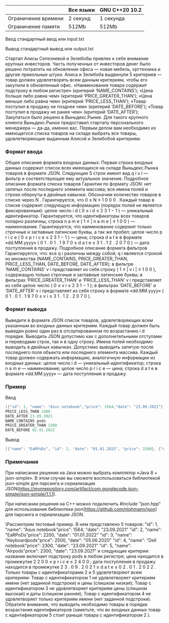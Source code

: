 |           	|        Все языки           	|     GNU C++20 10.2        	|
|---------------------	|----------------------------------	|-----------	|
| Ограничение времени 	| 2 секунд                         	| 1 секунда 	|
| Ограничение памяти  	| 512Mb                            	| 512Mb     	|



Ввод стандартный ввод или input.txt

Вывод стандартный вывод или output.txt   


Стартап Алисы Селезневой и Зелибобы привлек к себе внимание крупных инвесторов. 
Часть полученных от инвесторов денег было решено потратить на обновление офиса — новая мебель, оргтехника и другие прикольные штуки. 
Алиса и Зелибоба выдвинули 5 критериев — товар должен удовлетворять всем данным критериям, чтобы его закупили в обновленный офис. 
«Наименование товара содержит подстроку в любом регистре» (критерий ‘NAME_CONTAINS’); 
«Цена больше либо равна чем» (критерий ‘PRICE_GREATER_THAN’); 
«Цена меньше либо равна чем» (критерий ‘PRICE_LESS_THAN’); 
«Товар поступил в продажу не позднее чем» (критерий ‘DATE_BEFORE’); 
«Товар поступил в продажу не ранее чем» (критерий ‘DATE_AFTER’); Закупаться было решено в Выньдекс.Рынке. 
Для такого крупного клиента Выньдекс.Рынок предоставил стартапу персонального менеджера — да-да, именно вас. 
Первым делом вам необходимо из имеющегося списка товаров на складе выбрать все товары, удовлетворяющие выданным Алисой и Зелибобой критериям. 

### Формат ввода ###

Общее описание формата входных данных: 
Первая строка входных данных содержит список всех имеющихся на складе Выньдекс.Рынка товаров в формате JSON. Следующие 5 строк имеют вид q i v i — фильтр и соответствующее ему актуальное значение. Подробное описание формата списка товаров Гарантии по формату JSON: нет запятых после последнего элемента массива; все имена полей и строки обернуты в двойные кавычки. Обозначим количество товаров в списке через N . Гарантируется, что 0 ≤ N ≤ 1 0 0 0 . Каждый товар в списке содержит следующую информацию (порядок полей не является фиксированным): целое число i d ( 0 ≤ i d ≤ 2 3 1 − 1 ) — уникальный идентификатор. Гарантируется, что идентификаторы всех товаров попарно различны; строка n a m e ( 1 ≤ | n a m e | ≤ 1 0 0 ) — наименование. Гарантируется, что наименование содержит только строчные и заглавные латинские буквы, а так же пробел; целое число p r i c e ( 0 ≤ p r i c e ≤ 2 3 1 − 1 ) — цена; строка d a t e в формате «dd.MM.yyyy» ( 0 1 . 0 1 . 1 9 7 0 ≤ d a t e ≤ 3 1 . 1 2 . 2 0 7 0 ) — дата поступления в продажу. Подробное описание формата фильтров Гарантируется, что: все q i различны между собой; q i является строкой из множества (NAME_CONTAINS, PRICE_GREATER_THAN, PRICE_LESS_THAN, DATE_BEFORE, DATE_AFTER); в фильтре ‘NAME_CONTAINS’ v i представляет из себя строку ( 1 ≤ | v i | ≤ 1 0 0 ), содержащую только строчные и заглавные латинские буквы; в фильтрах ‘PRICE_GREATER_THAN’ и ‘PRICE_LESS_THAN’ v i представляет из себя целое число ( 0 ≤ v i ≤ 2 3 1 − 1 ); в фильтрах ‘DATE_BEFORE’ и ‘DATE_AFTER’ v i представляет из себя строку в формате «dd.MM.yyyy» ( 0 1 . 0 1 . 1 9 7 0 ≤ v i ≤ 3 1 . 1 2 . 2 0 7 0 ). 

### Формат вывода ###

Выведите в формате JSON список товаров, удовлетворяющих всем указанным во входных данных критериям. Каждый товар должен быть выведен ровно один раз в отсортированном по возрастанию i d порядке. Выводить JSON допустимо как c дополнительными отступами и переводами строк, так и в одну строку. Имена полей необходимо выводить в двойных кавычках. Допустимо выводить запятую после последнего поля объекта или последнего элемента массива. Каждый товар должен содержать информацию, аналогичную информации из входных данных: целое число i d — уникальный идентификатор; строка n a m e — наименование; целое число p r i c e — цена; строка d a t e в формате «dd.MM.yyyy» — дата поступления в продажу. 

### Пример ###
Ввод
```objectivec
[{"id": 1, "name": "Asus notebook","price": 1564,"date": "23.09.2021"},{"price": 2500, "id": 3, "date": "05.06.2020", "name": "Keyboardpods" }, {"date": "23.09.2021", "name": "Airpods","id": 5, "price": 2300}, {"name": "EaRPoDs", "id": 2, "date": "01.01.2022", "price": 2200}, { "id": 4, "date": "23.09.2021", "name": "Dell notebook",  "price": 2300}]
PRICE_LESS_THAN 2400
DATE_AFTER 23.09.2021
NAME_CONTAINS pods
PRICE_GREATER_THAN 2200
DATE_BEFORE 02.01.2022

```

Вывод
```objectivec
[{"name": "EaRPoDs", "id": 2, "date": "01.01.2022", "price": 2200}, {"date": "23.09.2021", "name": "Airpods", "id": 5, "price": 2300}]
```
### Примечания ###
При написании решения на Java можно выбрать комплятор «Java 8 + json-simple». 
В этом случае вы сможете воспользоваться библиотекой json-simple для парсинга и сериализации JSON(https://mvnrepository.com/artifact/com.googlecode.json-simple/json-simple/1.1.1). 

При написании решения на C++ можно подключить #include "json.hpp" для использования библиотеки json(https://github.com/nlohmann/json) для парсинга и сериализации JSON. 

\Рассмотрим тестовый пример. В нем представлено 5 товаров: "id": 1, "name": "Asus notebook"price": 1564, "date": "23.09.2021" "id": 2, "name": "EaRPoDs"price": 2200, "date": "01.01.2022" "id": 3, "name": "Keyboardpods"price": 2500, "date": "05.06.2020" "id": 4, "name": "Dell notebook"price": 2300, "date": "23.09.2021" "id": 5, "name": "Airpods"price": 2300, "date": "23.09.2021" и следующие критерии: название включает подстроку pods в любом регистре; цена находится в промежутке 2 2 0 0 ≤ p r i c e ≤ 2 4 0 0 ; дата поступления в продажу находится в промежутке 2 3 . 0 9 . 2 0 2 1 ≤ d a t e ≤ 0 2 . 0 1 . 2 0 2 2 . Только товары с идентификаторами 2 и 5 удовлетворяют всем критериям: Товар с идентификатором 1 не удовлетворяет критериям имени (нет заданной подстроки) и цены (слишком низкая); Товар с идентификатором 3 не удовлетворяет критериям цены (слишком высокая) и даты (слишком ранняя); Товар с идентификатором 4 не удовлетворяет только критериям имени (нет заданной подстроки). Обратите внимание, что выводить необходимо товары в порядке возрастания идентификаторов (заметьте, что во входных данных товар с идентификатором 5 стоит раньше товара с идентификатором 2 ).
